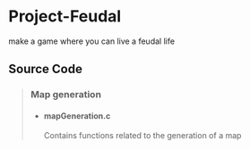 # Project-Feudal
make a game where you can live a feudal life 

## Source Code
>### Map generation 
> * #### mapGeneration.c 
>    Contains functions related to the generation of a map    
